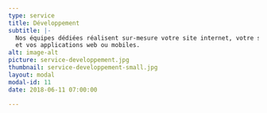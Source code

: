 ```yaml
---
type: service
title: Développement
subtitle: |-
  Nos équipes dédiées réalisent sur-mesure votre site internet, votre site e-commerce,
  et vos applications web ou mobiles.
alt: image-alt
picture: service-developpement.jpg
thumbnail: service-developpement-small.jpg
layout: modal
modal-id: 11
date: 2018-06-11 07:00:00

---
```


